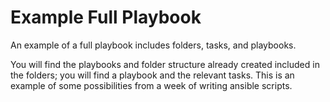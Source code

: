 # Example Full Playbook
An example of a full playbook includes folders, tasks, and playbooks.

You will find the playbooks and folder structure already created included in the folders; you will find a playbook and the relevant tasks.
This is an example of some possibilities from a week of writing ansible scripts.
